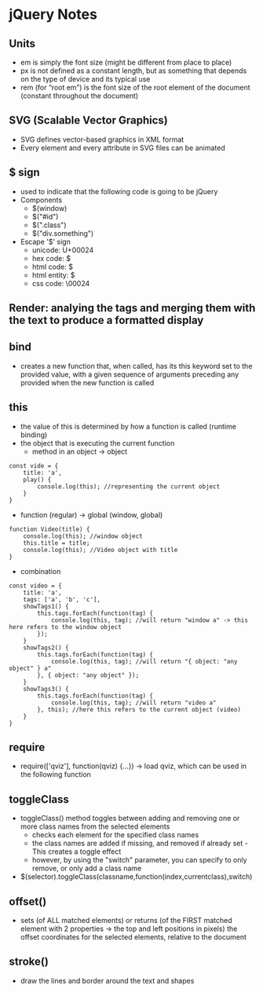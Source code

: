 # jQuery Notes
## Units
* em is simply the font size (might be different from place to place)
* px is not defined as a constant length, but as something that depends on the type of device and its typical use
* rem (for “root em”) is the font size of the root element of the document (constant throughout the document)
## SVG (Scalable Vector Graphics)
* SVG defines vector-based graphics in XML format
* Every element and every attribute in SVG files can be animated
## $ sign
* used to indicate that the following code is going to be jQuery
* Components
  * $(window)
  * $("#id")
  * $(".class")
  * $("div.something")
* Escape '$' sign
  * unicode: U+00024
  * hex code: &#x24;
  * html code: &#36;
  * html entity: &dollar;
  * css code: \00024
## Render: analying the tags and merging them with the text to produce a formatted display
## bind
* creates a new function that, when called, has its this keyword set to the provided value, with a given sequence of arguments preceding any provided when the new function is called
## this
* the value of this is determined by how a function is called (runtime binding)
* the object that is executing the current function
  * method in an object -> object
```
const vide = {
    title: 'a',
    play() {
        console.log(this); //representing the current object
    }
}
```
  * function (regular) -> global (window, global)
```
function Video(title) {
    console.log(this); //window object
    this.title = title;
    console.log(this); //Video object with title
}
```
  * combination
```
const video = {
    title: 'a',
    tags: ['a', 'b', 'c'],
    showTags1() {
        this.tags.forEach(function(tag) {
            console.log(this, tag); //will return "window a" -> this here refers to the window object
        });
    }
    showTags2() {
        this.tags.forEach(function(tag) {
            console.log(this, tag); //will return "{ object: "any object" } a"
        }, { object: "any object" });
    }
    showTags3() {
        this.tags.forEach(function(tag) {
            console.log(this, tag); //will return "video a"
        }, this); //here this refers to the current object (video)
    }
}
```
## require
* require(['qviz'], function(qviz) {...}) -> load qviz, which can be used in the following function
## toggleClass
* toggleClass() method toggles between adding and removing one or more class names from the selected elements
  * checks each element for the specified class names
  * the class names are added if missing, and removed if already set - This creates a toggle effect
  * however, by using the "switch" parameter, you can specify to only remove, or only add a class name
* $(selector).toggleClass(classname,function(index,currentclass),switch)
## offset()
* sets (of ALL matched elements) or returns (of the FIRST matched element with 2 properties -> the top and left positions in pixels) the offset coordinates for the selected elements, relative to the document
## stroke()
* draw the lines and border around the text and shapes
